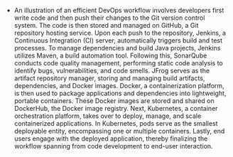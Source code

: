 - An illustration of an efficient DevOps workflow involves developers first write code and then push their changes to the Git version control system. The code is then stored and managed on GitHub, a Git repository hosting service. Upon each push to the repository, Jenkins, a Continuous Integration (CI) server, automatically triggers build and test processes. To manage dependencies and build Java projects, Jenkins utilizes Maven, a build automation tool. Following this, SonarQube conducts code quality management, performing static code analysis to identify bugs, vulnerabilities, and code smells. JFrog serves as the artifact repository manager, storing and managing build artifacts, dependencies, and Docker images. Docker, a containerization platform, is then used to package applications and dependencies into lightweight, portable containers. These Docker images are stored and shared on DockerHub, the Docker image registry. Next, Kubernetes, a container orchestration platform, takes over to deploy, manage, and scale containerized applications. In Kubernetes, pods serve as the smallest deployable entity, encompassing one or multiple containers. Lastly, end users engage with the deployed application, thereby finalizing the workflow spanning from code development to end-user interaction.




